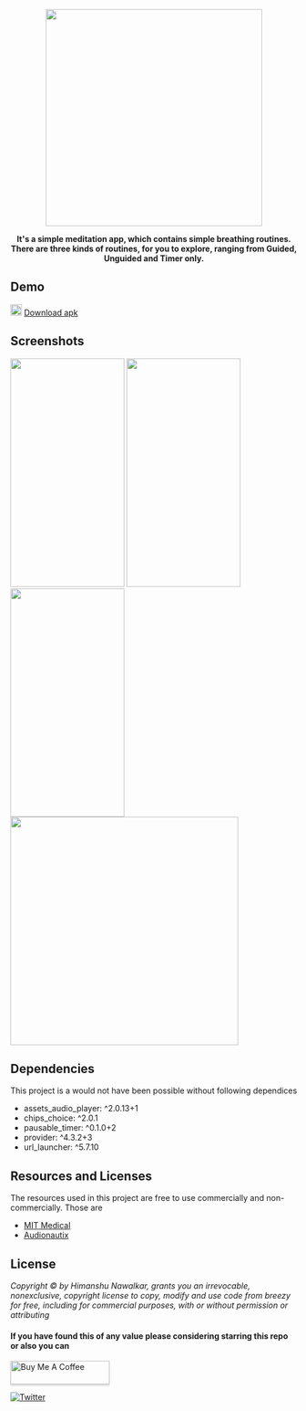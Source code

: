 
<p align="center">
	<a href="https://drive.google.com/file/d/10DTVbcVL7UdoG1f1Texcr9eOV6_JMaRY/view?usp=sharing" alt="Download the apk">
		<img src="breezyposter.png" width="380" />
	</a>
</p>
<p align="center" style="bold"><b>It's a simple meditation app, which contains simple breathing routines. There are three kinds of routines, for you to explore, ranging from Guided, Unguided and Timer only.</b></p>


## Demo
<img src ="https://www.svgrepo.com/show/98947/download.svg" width="20" height="20" /> [Download apk](https://drive.google.com/file/d/10DTVbcVL7UdoG1f1Texcr9eOV6_JMaRY/view?usp=sharing)

## Screenshots
<img src="homeScreen.jpg" width="200" height="400" /> <img src="settings.jpg" width="200" height="400" /> <img src="dialog.jpg" width="200" height="400" /> <img src="animationScreen.jpg" height="400" />

## Dependencies

This project is a would not have been possible without following dependices
- assets_audio_player: ^2.0.13+1
- chips_choice: ^2.0.1
- pausable_timer: ^0.1.0+2
- provider: ^4.3.2+3
- url_launcher: ^5.7.10

## Resources and Licenses

The resources used in this project are free to use commercially and non-commercially. Those are
-  [MIT Medical](https://medical.mit.edu/community/sleep/resources)
-  [Audionautix](https://audionautix.com/)

## License

_Copyright © by Himanshu Nawalkar, grants you an irrevocable, nonexclusive, copyright license to copy, modify and use code from breezy for free, including for commercial purposes, with or without permission or attributing_


#### If you have found this of any value please considering starring this repo or also you can 
<a href="https://www.buymeacoffee.com/singlesoup" target="_blank"><img src="https://www.buymeacoffee.com/assets/img/custom_images/yellow_img.png" alt="Buy Me A Coffee" style="height: 41px !important;width: 174px !important;box-shadow: 0px 3px 2px 0px rgba(190, 190, 190, 0.5) !important;-webkit-box-shadow: 0px 3px 2px 0px rgba(190, 190, 190, 0.5) !important;" ></a>

[![Twitter](https://img.shields.io/twitter/follow/singlesouup.svg?style=social&label=@singlesouup)](https://twitter.com/singlesouup)

